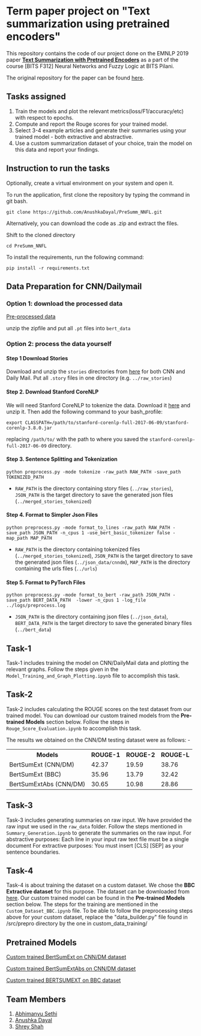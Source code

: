 # Term paper project on "Text summarization using pretrained encoders"
This repository contains the code of our project done on the EMNLP 2019 paper [**Text Summarization with Pretrained Encoders**](https://arxiv.org/abs/1908.08345) as a part of the course [BITS F312] Neural Networks and Fuzzy Logic at BITS Pilani.

The original repository for the paper can be found [here](https://github.com/nlpyang/PreSumm).

## Tasks assigned
1. Train the models and plot the relevant metrics(loss/F1/accuracy/etc) with respect to epochs.
2. Compute and report the Rouge scores for your trained model.
3. Select 3-4 example articles and generate their summaries using your trained model - both extractive and abstractive.
4. Use a custom summarization dataset of your choice, train the model on this data and report your findings.

## Instruction to run the tasks
Optionally, create a virtual environment on your system and open it. 

To run the application, first clone the repository by typing the command in git bash.
```
git clone https://github.com/AnushkaDayal/PreSumm_NNFL.git
```

Alternatively, you can download the code as .zip and extract the files.

Shift to the cloned directory
```
cd PreSumm_NNFL
```

To install the requirements, run the following command:
```
pip install -r requirements.txt
```

## Data Preparation for CNN/Dailymail
### Option 1: download the processed data

[Pre-processed data](https://drive.google.com/open?id=1DN7ClZCCXsk2KegmC6t4ClBwtAf5galI)

unzip the zipfile and put all `.pt` files into `bert_data`

### Option 2: process the data yourself

#### Step 1 Download Stories
Download and unzip the `stories` directories from [here](http://cs.nyu.edu/~kcho/DMQA/) for both CNN and Daily Mail. Put all  `.story` files in one directory (e.g. `../raw_stories`)

####  Step 2. Download Stanford CoreNLP
We will need Stanford CoreNLP to tokenize the data. Download it [here](https://stanfordnlp.github.io/CoreNLP/) and unzip it. Then add the following command to your bash_profile:
```
export CLASSPATH=/path/to/stanford-corenlp-full-2017-06-09/stanford-corenlp-3.8.0.jar
```
replacing `/path/to/` with the path to where you saved the `stanford-corenlp-full-2017-06-09` directory. 

####  Step 3. Sentence Splitting and Tokenization

```
python preprocess.py -mode tokenize -raw_path RAW_PATH -save_path TOKENIZED_PATH
```

* `RAW_PATH` is the directory containing story files (`../raw_stories`), `JSON_PATH` is the target directory to save the generated json files (`../merged_stories_tokenized`)


####  Step 4. Format to Simpler Json Files
 
```
python preprocess.py -mode format_to_lines -raw_path RAW_PATH -save_path JSON_PATH -n_cpus 1 -use_bert_basic_tokenizer false -map_path MAP_PATH
```

* `RAW_PATH` is the directory containing tokenized files (`../merged_stories_tokenized`), `JSON_PATH` is the target directory to save the generated json files (`../json_data/cnndm`), `MAP_PATH` is the  directory containing the urls files (`../urls`)

####  Step 5. Format to PyTorch Files
```
python preprocess.py -mode format_to_bert -raw_path JSON_PATH -save_path BERT_DATA_PATH  -lower -n_cpus 1 -log_file ../logs/preprocess.log
```

* `JSON_PATH` is the directory containing json files (`../json_data`), `BERT_DATA_PATH` is the target directory to save the generated binary files (`../bert_data`)

## Task-1 
Task-1 includes training the model on CNN/DailyMail data and plotting the relevant graphs. Follow the steps given in the ```Model_Training_and_Graph_Plotting.ipynb``` file to accomplish this task.

## Task-2
Task-2 includes calculating the ROUGE scores on the test dataset from our trained model. You can download our custom trained models from the **Pre-trained Models** section below. Follow the steps in ```Rouge_Score_Evaluation.ipynb``` to accomplish this task.

The results we obtained on the CNN/DM testing dataset were as follows:  -

<table class="tg">
  <tr>
    <th class="tg-0pky">Models</th>
    <th class="tg-0pky">ROUGE-1</th>
    <th class="tg-0pky">ROUGE-2</th>
    <th class="tg-0pky">ROUGE-L</th>
  </tr>
  <tr>
    <td class="tg-0pky">BertSumExt (CNN/DM) </td>
    <td class="tg-0pky">42.37</td>
    <td class="tg-0pky">19.59</td>
    <td class="tg-0pky">38.76</td>
  </tr>
  <tr>
    <td class="tg-0pky">BertSumExt (BBC)</td>
    <td class="tg-0pky">35.96</td>
    <td class="tg-0pky">13.79</td>
    <td class="tg-0pky">32.42</td>
  </tr>
  <tr>
    <td class="tg-0pky">BertSumExtAbs (CNN/DM)</td>
    <td class="tg-0pky">30.65</td>
    <td class="tg-0pky">10.98</td>
    <td class="tg-0pky">28.86</td>
  </tr>
</table>

## Task-3
Task-3 includes generating summaries on raw input. We have provided the raw input we used in the ```raw_data``` folder. Follow the steps mentioned in ```Summary_Generation.ipynb``` to generate the summaries on the raw input.
For abstractive purposes: Each line in your input raw text file must be a single document
For extractive purposes: You must insert [CLS] [SEP] as your sentence boundaries.

## Task-4
Task-4 is about training the dataset on a custom dataset. We chose the **BBC Extractive dataset** for this purpose. The dataset can be downloaded from [here](https://www.kaggle.com/pariza/bbc-news-summary/data). Our custom trained model can be found in the **Pre-trained Models** section below. The steps for the training are mentioned in the ```Custom_Dataset_BBC.ipynb``` file. 
To be able to follow the preprocessing steps above for your custom dataset, replace the "data_builder.py" file found in /src/prepro directory by the one in custom_data_training/

## Pretrained Models
[Custom trained BertSumExt on CNN/DM dataset](https://drive.google.com/file/d/1rJaH1hEFWrz05xW4QHS1Kf5dobcHKJIZ/view?usp=sharing)

[Custom trained BertSumExtAbs on CNN/DM dataset](https://drive.google.com/file/d/1-5_TZyvWbU_C-Eac41rFRdjanKwvDC5p/view?usp=sharing)

[Custom trained BERTSUMEXT on BBC dataset](https://drive.google.com/file/d/1-VXBEka-5dzKgVxWcoh25oFQruBCyxwU/view?usp=sharing)

## Team Members
1. [Abhimanyu Sethi](https://github.com/gollum-98)
2. [Anushka Dayal](https://github.com/AnushkaDayal)
3. [Shrey Shah](https://github.com/imshreyshah)
